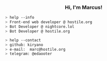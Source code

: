 <h3 align="center">Hi, I'm Marcus!</h3> 
<a href="https://github.com/kiryano"></a>

````bash
> help --info
> Front-end web developer @ hostile.org
> Bot Developer @ nightcore.lol
> Bot Developer @ hostile.org
````

````bash
> help --contact
> github: kiryano
> e-mail:  marc@hostile.org
> telegram: @edaooter
````
